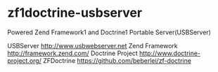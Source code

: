 zf1doctrine-usbserver
=====================

Powered Zend Framework1 and Doctrine1 Portable Server(USBServer)

USBServer http://www.usbwebserver.net
Zend Framework http://framework.zend.com/
Doctrine Project http://www.doctrine-project.org/
ZFDoctrine https://github.com/beberlei/zf-doctrine